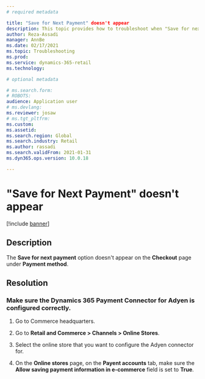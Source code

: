 ```yaml
---
# required metadata

title: "Save for Next Payment" doesn't appear
description: This topic provides how to troubleshoot when "Save for next payment" doesn't appear under the payment methods options on an e-commerce site. 
author: Reza-Assadi
manager: AnnBe
ms.date: 02/17/2021
ms.topic: Troubleshooting
ms.prod: 
ms.service: dynamics-365-retail
ms.technology: 

# optional metadata

# ms.search.form: 
# ROBOTS: 
audience: Application user
# ms.devlang: 
ms.reviewer: josaw
# ms.tgt_pltfrm: 
ms.custom: 
ms.assetid: 
ms.search.region: Global
ms.search.industry: Retail
ms.author: rassadi
ms.search.validFrom: 2021-01-31
ms.dyn365.ops.version: 10.0.18

---
```


# "Save for Next Payment" doesn't appear

[!include [banner](../../includes/banner.md)]

## Description
The **Save for next payment** option doesn't appear on the **Checkout** page under **Payment method**.

## Resolution

### Make sure the Dynamics 365 Payment Connector for Adyen is configured correctly.

1. Go to Commerce headquarters.

1. Go to **Retail and Commerce > Channels > Online Stores**.

1. Select the online store that you want to configure the Adyen connector for.

1. On the **Online stores** page, on the **Payent accounts** tab, make sure the **Allow saving payment information in e-commerce** field is set to **True**.













